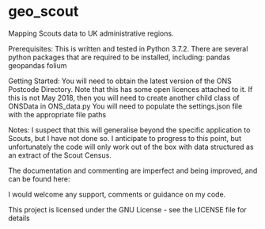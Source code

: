 # geo_scout
Mapping Scouts data to UK administrative regions.

Prerequisites:
This is written and tested in Python 3.7.2.
There are several python packages that are required to be installed, including:
pandas
geopandas
folium

Getting Started:
You will need to obtain the latest version of the ONS Postcode Directory. Note
that this has some open licences attached to it.
If this is not May 2018, then you will need to create another child class of
ONSData in ONS_data.py
You will need to populate the settings.json file with the appropriate file paths

Notes:
I suspect that this will generalise beyond the specific application to Scouts,
but I have not done so. I anticipate to progress to this point, but unfortunately
the code will only work out of the box with data structured as an extract of
the Scout Census.

The documentation and commenting are imperfect and being improved, and can be
found here: 

I would welcome any support, comments or guidance on my code.

This project is licensed under the GNU License - see the LICENSE file for details
